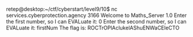 retep@desktop:~/ctf/cyberstart/level9/10$ nc services.cyberprotection.agency 3166
Welcome to Maths_Server 1.0
Enter the first number, so I can EVALuate it:
0
Enter the second number, so I can EVALuate it:
firstNum
The flag is: ROCTrOPlAclukelAShuENWaCEleCTO
